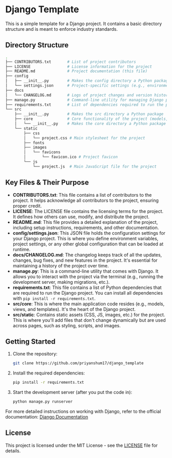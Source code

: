 # Django Template

This is a simple template for a Django project. It contains a basic directory structure and is meant to enforce industry standards.

## Directory Structure

```bash
.
├── CONTRIBUTORS.txt       # List of project contributors
├── LICENSE                # License information for the project
├── README.md              # Project documentation (this file)
├── config
│   ├── __init__.py        # Makes the config directory a Python package
│   └── settings.json      # Project-specific settings (e.g., environment variables, config settings)
├── docs
│   └── CHANGELOG.md       # Logs of project changes and version history
├── manage.py              # Command-line utility for managing Django projects
├── requirements.txt       # List of dependencies required to run the project
└── src
    ├── __init__.py        # Makes the src directory a Python package
    ├── core               # Core functionality of the project (models, views, etc.)
    │   └── __init__.py    # Makes the core directory a Python package
    └── static
        ├── css
        │   └── project.css # Main stylesheet for the project
        ├── fonts
        ├── images
        │   └── favicons
        │       └── favicon.ico # Project favicon
        └── js
            └── project.js  # Main JavaScript file for the project
```

## Key Files & Their Purpose

- **CONTRIBUTORS.txt**: This file contains a list of contributors to the project. It helps acknowledge all contributors to the project, ensuring proper credit.
- **LICENSE**: The LICENSE file contains the licensing terms for the project. It defines how others can use, modify, and distribute the project.
- **README.md**: This file provides a detailed explanation of the project, including setup instructions, requirements, and other documentation.
- **config/settings.json**: This JSON file holds the configuration settings for your Django project. This is where you define environment variables, project settings, or any other global configuration that can be loaded at runtime.
- **docs/CHANGELOG.md**: The changelog keeps track of all the updates, changes, bug fixes, and new features in the project. It's essential for maintaining a history of the project over time.
- **manage.py**: This is a command-line utility that comes with Django. It allows you to interact with the project via the terminal (e.g., running the development server, making migrations, etc.).
- **requirements.txt**: This file contains a list of Python dependencies that are required to run the Django project. You can install all dependencies with `pip install -r requirements.txt`.
- **src/core**: This is where the main application code resides (e.g., models, views, and templates). It's the heart of the Django project.
- **src/static**: Contains static assets (CSS, JS, images, etc.) for the project. This is where you'll add files that don't change dynamically but are used across pages, such as styling, scripts, and images.

## Getting Started

1. Clone the repository:
   ```bash
   git clone https://github.com/priyanshum17/django_template
   ```
2. Install the required dependencies:
   ```bash
   pip install -r requirements.txt
   ```
3. Start the development server (after you put the code in):
   ```bash
   python manage.py runserver
   ```

For more detailed instructions on working with Django, refer to the official documentation: [Django Documentation](https://docs.djangoproject.com/en/stable/)


## License

This project is licensed under the MIT License - see the [LICENSE](LICENSE) file for details.
